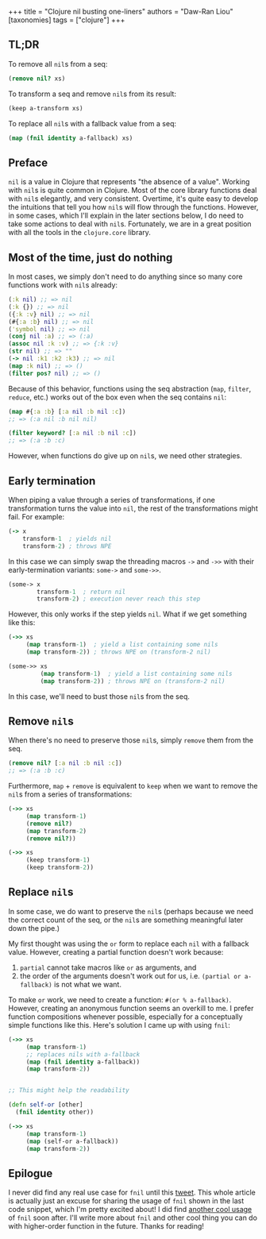 +++
title = "Clojure nil busting one-liners"
authors = "Daw-Ran Liou"
[taxonomies]
tags = ["clojure"]
+++

## TL;DR

To remove all `nil`s from a seq:

```clj
(remove nil? xs)
```

To transform a seq and remove `nil`s from its result:

```clj
(keep a-transform xs)
```

To replace all `nil`s with a fallback value from a seq:

```clj
(map (fnil identity a-fallback) xs)
```

## Preface

`nil` is a value in Clojure that represents "the absence of a value". Working
with `nil`s is quite common in Clojure. Most of the core library functions deal
with `nil`s elegantly, and very consistent. Overtime, it's quite easy to develop
the intuitions that tell you how `nil`s will flow through the
functions. However, in some cases, which I'll explain in the later sections
below, I do need to take some actions to deal with `nil`s. Fortunately, we are
in a great position with all the tools in the `clojure.core` library.

## Most of the time, just do nothing

In most cases, we simply don't need to do anything since so many core functions
work with `nil`s already:

```clj
(:k nil) ;; => nil
(:k {}) ;; => nil
({:k :v} nil) ;; => nil
(#{:a :b} nil) ;; => nil
('symbol nil) ;; => nil
(conj nil :a) ;; => (:a)
(assoc nil :k :v) ;; => {:k :v}
(str nil) ;; => ""
(-> nil :k1 :k2 :k3) ;; => nil
(map :k nil) ;; => ()
(filter pos? nil) ;; => ()
```

Because of this behavior, functions using the seq abstraction (`map`, `filter`,
`reduce`, etc.) works out of the box even when the seq contains `nil`:

```clj
(map #{:a :b} [:a nil :b nil :c])
;; => (:a nil :b nil nil)

(filter keyword? [:a nil :b nil :c])
;; => (:a :b :c)
```

However, when functions do give up on `nil`s, we need other strategies.

## Early termination

When piping a value through a series of transformations, if one transformation
turns the value into `nil`, the rest of the transformations might fail. For
example:

```clj
(-> x
    transform-1  ; yields nil
    transform-2) ; throws NPE
```

In this case we can simply swap the threading macros `->` and `->>` with their
early-termination variants: `some->` and `some->>`.

```clj
(some-> x
        transform-1  ; return nil
        transform-2) ; execution never reach this step
```

However, this only works if the step yields `nil`. What if we get something like
this:

```clj
(->> xs
     (map transform-1)  ; yield a list containing some nils
     (map transform-2)) ; throws NPE on (transform-2 nil)

(some->> xs
         (map transform-1)  ; yield a list containing some nils
         (map transform-2)) ; throws NPE on (transform-2 nil)
```

In this case, we'll need to bust those `nil`s from the seq.

## Remove `nil`s

When there's no need to preserve those `nil`s, simply `remove` them from the seq.

```clj
(remove nil? [:a nil :b nil :c])
;; => (:a :b :c)
```

Furthermore, `map` + `remove` is equivalent to `keep` when we want to remove the
`nil`s from a series of transformations:

```clj
(->> xs
     (map transform-1)
     (remove nil?)
     (map transform-2)
     (remove nil?))

(->> xs
     (keep transform-1)
     (keep transform-2))
```

## Replace `nil`s

In some case, we do want to preserve the `nil`s (perhaps because we need the
correct count of the seq, or the `nil`s are something meaningful later down the
pipe.)

My first thought was using the `or` form to replace each `nil` with a fallback
value. However, creating a partial function doesn't work because:

1. `partial` cannot take macros like `or` as arguments, and
2. the order of the arguments doesn't work out for us, i.e. `(partial or
   a-fallback)` is not what we want.

To make `or` work, we need to create a function: `#(or % a-fallback)`. However,
creating an anonymous function seems an overkill to me. I prefer function
compositions whenever possible, especially for a conceptually simple functions
like this. Here's solution I came up with using `fnil`:

```clj
(->> xs
     (map transform-1)
     ;; replaces nils with a-fallback
     (map (fnil identity a-fallback))
     (map transform-2))


;; This might help the readability

(defn self-or [other]
  (fnil identity other))

(->> xs
     (map transform-1)
     (map (self-or a-fallback))
     (map transform-2))
```

## Epilogue

I never did find any real use case for `fnil` until this [tweet][tweet 1]. This
whole article is actually just an excuse for sharing the usage of `fnil` shown
in the last code snippet, which I'm pretty excited about! I did find [another
cool usage][tweet 2] of `fnil` soon after. I'll write more about `fnil` and
other cool thing you can do with higher-order function in the future. Thanks for
reading!

[tweet 1]: https://twitter.com/dawranliou/status/1369266420572319744
[tweet 2]: https://twitter.com/dawranliou/status/1369273509768097794
